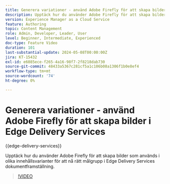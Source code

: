 ```yaml
---
title: Generera variationer - använd Adobe Firefly för att skapa bilder i Edge Delivery Services
description: Upptäck hur du använder Adobe Firefly för att skapa bilder som används i olika innehållsvarianter för att nå rätt målgrupp i Edge Delivery Services dokumentframställning.
version: Experience Manager as a Cloud Service
feature: Authoring
topic: Content Management
role: Admin, Developer, Leader, User
level: Beginner, Intermediate, Experienced
doc-type: Feature Video
duration: 101
last-substantial-update: 2024-05-08T00:00:00Z
jira: KT-15432
exl-id: e6085ece-f265-4a16-98f7-2f8218dab730
source-git-commit: 48433a5367c281cf5a1c106b08a1306f1b0e8ef4
workflow-type: tm+mt
source-wordcount: '74'
ht-degree: 0%

---
```


# Generera variationer - använd Adobe Firefly för att skapa bilder i Edge Delivery Services

{{edge-delivery-services}}

Upptäck hur du använder Adobe Firefly för att skapa bilder som används i olika innehållsvarianter för att nå rätt målgrupp i Edge Delivery Services dokumentframställning.

>[!VIDEO](https://video.tv.adobe.com/v/3438360/?learn=on&captions=swe)
